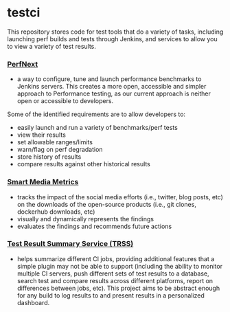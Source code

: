 # testci
This repository stores code for test tools that do a variety of tasks, including launching perf builds and tests through Jenkins, and services to allow you to view a variety of test results.

### [PerfNext](https://github.com/adoptium/aqa-test-tools/tree/master/PerfNext)
 - a way to configure, tune and launch performance benchmarks to Jenkins servers.  This creates a more open, accessible and simpler approach to Performance testing, as our current approach is neither open or accessible to developers.

Some of the identified requirements are to allow developers to:
- easily launch and run a variety of benchmarks/perf tests
- view their results
- set allowable ranges/limits
- warn/flag on perf degradation
- store history of results
- compare results against other historical results

### [Smart Media Metrics](https://github.com/adoptium/aqa-test-tools/tree/master/SmartMedia)
- tracks the impact of the social media efforts (i.e., twitter, blog posts, etc) on the downloads of the open-source products (i.e., git clones, dockerhub downloads, etc)
- visually and dynamically represents the findings
- evaluates the findings and recommends future actions

### [Test Result Summary Service (TRSS)](https://github.com/adoptium/aqa-test-tools/tree/master/TestResultSummaryService)
 - helps summarize different CI jobs, providing additional features that a simple plugin may not be able to support (including the ability to monitor multiple CI servers, push different sets of test results to a database, search test and compare results across different platforms, report on differences between jobs, etc).  This project aims to be abstract enough for any build to log results to and present results in a personalized dashboard.
